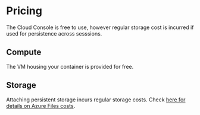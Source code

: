 # Pricing
The Cloud Console is free to use, however regular storage cost is incurred if used for persistence across sesssions.

## Compute
The VM housing your container is provided for free.

## Storage
Attaching persistent storage incurs regular storage costs.
Check [here for details on Azure Files costs](https://azure.microsoft.com/en-us/pricing/details/storage/files/).